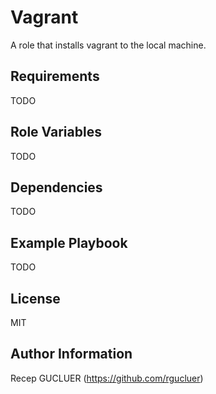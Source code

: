 Vagrant
=========

A role that installs vagrant to the local machine.

Requirements
------------

TODO

Role Variables
--------------

TODO

Dependencies
------------

TODO

Example Playbook
----------------


TODO

License
-------

MIT

Author Information
------------------

Recep GUCLUER (https://github.com/rgucluer)

